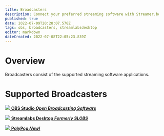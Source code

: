 ```yaml
---
title: Broadcasters
description: Connect your preferred streaming software with Streamer.bot
published: true
date: 2022-07-09T20:28:07.578Z
tags: obs, broadcasters, streamlabsdesktop
editor: markdown
dateCreated: 2022-07-08T22:05:23.839Z
---
```


# Overview

Broadcasters consist of the supported streaming software applications.

# Supported Broadcasters

<section class="btn-grid my-5">
  
  [<img src="https://streamer.bot/img/integrations/obs.svg"/> **OBS Studio *Open Broadcasting Software***](/en/Broadcasters/OBS)

  [<img src="https://streamer.bot/img/integrations/streamlabs.png"/> **Streamlabs Desktop *Formerly SLOBS***](/en/Broadcasters/StreamlabsDesktop)

  [<img src="https://streamer.bot/img/integrations/polypop.png"/> **PolyPop *New!***](/en/Broadcasters/PolyPop)
  
</section>
